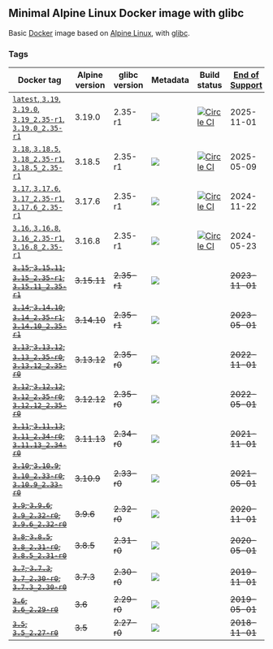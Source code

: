 ## Minimal Alpine Linux Docker image with glibc

Basic [Docker](https://www.docker.com/) image based on [Alpine Linux](http://alpinelinux.org/), with [glibc](https://github.com/sgerrand/alpine-pkg-glibc).

### Tags

| Docker tag                                                                                                                                  | Alpine version | glibc version | Metadata                                                                        | Build status                                                                                                                                                                          | [End of Support](https://alpinelinux.org/releases/) |
|---------------------------------------------------------------------------------------------------------------------------------------------|----------------|---------------|---------------------------------------------------------------------------------|---------------------------------------------------------------------------------------------------------------------------------------------------------------------------------------|-----------------------------------------------------|
| [`latest`, `3.19`, `3.19.0`, `3.19_2.35-r1`, `3.19.0_2.35-r1`](https://github.com/jeanblanchard/docker-alpine-glibc/blob/main/Dockerfile)   | 3.19.0         | 2.35-r1       | ![](https://img.shields.io/docker/image-size/jeanblanchard/alpine-glibc/latest) | [![Circle CI](https://circleci.com/gh/jeanblanchard/docker-alpine-glibc/tree/main.svg?style=shield)](https://circleci.com/gh/jeanblanchard/docker-alpine-glibc/tree/main)             | 2025-11-01                                          |
| [`3.18`, `3.18.5`, `3.18_2.35-r1`, `3.18.5_2.35-r1`](https://github.com/jeanblanchard/docker-alpine-glibc/blob/main/Dockerfile)             | 3.18.5         | 2.35-r1       | ![](https://img.shields.io/docker/image-size/jeanblanchard/alpine-glibc/3.18)   | [![Circle CI](https://circleci.com/gh/jeanblanchard/docker-alpine-glibc/tree/alpine3.18.svg?style=shield)](https://circleci.com/gh/jeanblanchard/docker-alpine-glibc/tree/alpine3.18) | 2025-05-09                                          |
| [`3.17`, `3.17.6`, `3.17_2.35-r1`, `3.17.6_2.35-r1`](https://github.com/jeanblanchard/docker-alpine-glibc/blob/alpine3.17/Dockerfile)       | 3.17.6         | 2.35-r1       | ![](https://img.shields.io/docker/image-size/jeanblanchard/alpine-glibc/3.17)   | [![Circle CI](https://circleci.com/gh/jeanblanchard/docker-alpine-glibc/tree/alpine3.17.svg?style=shield)](https://circleci.com/gh/jeanblanchard/docker-alpine-glibc/tree/alpine3.17) | 2024-11-22                                          |
| [`3.16`, `3.16.8`, `3.16_2.35-r1`, `3.16.8_2.35-r1`](https://github.com/jeanblanchard/docker-alpine-glibc/blob/alpine3.16/Dockerfile)       | 3.16.8         | 2.35-r1       | ![](https://img.shields.io/docker/image-size/jeanblanchard/alpine-glibc/3.16)   | [![Circle CI](https://circleci.com/gh/jeanblanchard/docker-alpine-glibc/tree/alpine3.16.svg?style=shield)](https://circleci.com/gh/jeanblanchard/docker-alpine-glibc/tree/alpine3.16) | 2024-05-23                                          |
| ~~[`3.15`, `3.15.11`, `3.15_2.35-r1`, `3.15.11_2.35-r1`](https://github.com/jeanblanchard/docker-alpine-glibc/blob/alpine3.15/Dockerfile)~~ | ~~3.15.11~~    | ~~2.35-r1~~   | ![](https://img.shields.io/docker/image-size/jeanblanchard/alpine-glibc/3.15)   |                                                                                                                                                                                       | ~~2023-11-01~~                                      |
| ~~[`3.14`, `3.14.10`, `3.14_2.35-r1`, `3.14.10_2.35-r1`](https://github.com/jeanblanchard/docker-alpine-glibc/blob/alpine3.14/Dockerfile)~~ | ~~3.14.10~~    | ~~2.35-r1~~   | ![](https://img.shields.io/docker/image-size/jeanblanchard/alpine-glibc/3.14)   |                                                                                                                                                                                       | ~~2023-05-01~~                                      |
| ~~[`3.13`, `3.13.12`, `3.13_2.35-r0`, `3.13.12_2.35-r0`](https://github.com/jeanblanchard/docker-alpine-glibc/blob/alpine3.13/Dockerfile)~~ | ~~3.13.12~~    | ~~2.35-r0~~   | ![](https://img.shields.io/docker/image-size/jeanblanchard/alpine-glibc/3.13)   |                                                                                                                                                                                       | ~~2022-11-01~~                                      |
| ~~[`3.12`, `3.12.12`, `3.12_2.35-r0`, `3.12.12_2.35-r0`](https://github.com/jeanblanchard/docker-alpine-glibc/blob/alpine3.12/Dockerfile)~~ | ~~3.12.12~~    | ~~2.35-r0~~   | ![](https://img.shields.io/docker/image-size/jeanblanchard/alpine-glibc/3.12)   |                                                                                                                                                                                       | ~~2022-05-01~~                                      |
| ~~[`3.11`, `3.11.13`, `3.11_2.34-r0`, `3.11.13_2.34-r0`](https://github.com/jeanblanchard/docker-alpine-glibc/blob/alpine3.11/Dockerfile)~~ | ~~3.11.13~~    | ~~2.34-r0~~   | ![](https://img.shields.io/docker/image-size/jeanblanchard/alpine-glibc/3.11)   |                                                                                                                                                                                       | ~~2021-11-01~~                                      |
| ~~[`3.10`, `3.10.9`, `3.10_2.33-r0`, `3.10.9_2.33-r0`](https://github.com/jeanblanchard/docker-alpine-glibc/blob/alpine3.10/Dockerfile)~~   | ~~3.10.9~~     | ~~2.33-r0~~   | ![](https://img.shields.io/docker/image-size/jeanblanchard/alpine-glibc/3.10)   |                                                                                                                                                                                       | ~~2021-05-01~~                                      |
| ~~[`3.9`, `3.9.6`, `3.9_2.32-r0`, `3.9.6_2.32-r0`](https://github.com/jeanblanchard/docker-alpine-glibc/blob/alpine3.9/Dockerfile)~~        | ~~3.9.6~~      | ~~2.32-r0~~   | ![](https://img.shields.io/docker/image-size/jeanblanchard/alpine-glibc/3.9)    |                                                                                                                                                                                       | ~~2020-11-01~~                                      |
| ~~[`3.8`, `3.8.5`, `3.8_2.31-r0`, `3.8.5_2.31-r0`](https://github.com/jeanblanchard/docker-alpine-glibc/blob/alpine3.8/Dockerfile)~~        | ~~3.8.5~~      | ~~2.31-r0~~   | ![](https://img.shields.io/docker/image-size/jeanblanchard/alpine-glibc/3.8)    |                                                                                                                                                                                       | ~~2020-05-01~~                                      |
| ~~[`3.7`, `3.7.3`, `3.7_2.30-r0`, `3.7.3_2.30-r0`](https://github.com/jeanblanchard/docker-alpine-glibc/blob/alpine3.7/Dockerfile)~~        | ~~3.7.3~~      | ~~2.30-r0~~   | ![](https://img.shields.io/docker/image-size/jeanblanchard/alpine-glibc/3.7)    |                                                                                                                                                                                       | ~~2019-11-01~~                                      |
| ~~[`3.6`, `3.6_2.29-r0`](https://github.com/jeanblanchard/docker-alpine-glibc/blob/alpine3.6/Dockerfile)~~                                  | ~~3.6~~        | ~~2.29-r0~~   | ![](https://img.shields.io/docker/image-size/jeanblanchard/alpine-glibc/3.6)    |                                                                                                                                                                                       | ~~2019-05-01~~                                      |
| ~~[`3.5`, `3.5_2.27-r0`](https://github.com/jeanblanchard/docker-alpine-glibc/blob/alpine3.5/Dockerfile)~~                                  | ~~3.5~~        | ~~2.27-r0~~   | ![](https://img.shields.io/docker/image-size/jeanblanchard/alpine-glibc/3.5)    |                                                                                                                                                                                       | ~~2018-11-01~~                                      |
